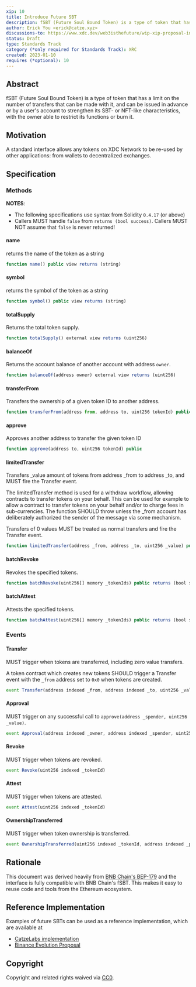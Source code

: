 ```yaml
---
xip: 10
title: Introduce Future SBT
description: fSBT (Future Soul Bound Token) is a type of token that has a limit on the number of transfers that can be made with it, and can be issued in advance or by a user's account to strengthen its SBT- or NFT-like characteristics, with the owner able to restrict its functions or burn it.
author: Erick You <erick@catze.xyz>
discussions-to: https://www.xdc.dev/web3isthefuture/wip-xip-proposal-introduce-future-sbt-3g1m
status: Draft
type: Standards Track
category (*only required for Standards Track): XRC
created: 2023-01-10
requires (*optional): 10
---
```


## Abstract
fSBT (Future Soul Bound Token) is a type of token that has a limit on the number of transfers that can be made with it, and can be issued in advance or by a user's account to strengthen its SBT- or NFT-like characteristics, with the owner able to restrict its functions or burn it.

## Motivation
A standard interface allows any tokens on XDC Network to be re-used by other applications: from wallets to decentralized exchanges.

## Specification

### Methods

**NOTES**:
 - The following specifications use syntax from Solidity `0.4.17` (or above)
 - Callers MUST handle `false` from `returns (bool success)`.  Callers MUST NOT assume that `false` is never returned!

#### name

returns the name of the token as a string


``` js
function name() public view returns (string)
```

#### symbol

returns the symbol of the token as a string


``` js
function symbol() public view returns (string)
```

#### totalSupply

Returns the total token supply.

``` js
function totalSupply() external view returns (uint256)
```

#### balanceOf

Returns the account balance of another account with address `owner`.

``` js
function balanceOf(address owner) external view returns (uint256)
```

#### transferFrom

Transfers the ownership of a given token ID to another address.

``` js
function transferFrom(address from, address to, uint256 tokenId) public
```

#### approve

Approves another address to transfer the given token ID

``` js
function approve(address to, uint256 tokenId) public
```

#### limitedTransfer

Transfers _value amount of tokens from address _from to address _to, and MUST fire the Transfer event.

The limitedTransfer method is used for a withdraw workflow, allowing contracts to transfer tokens on your behalf. This can be used for example to allow a contract to transfer tokens on your behalf and/or to charge fees in sub-currencies. The function SHOULD throw unless the _from account has deliberately authorized the sender of the message via some mechanism.

Transfers of 0 values MUST be treated as normal transfers and fire the Transfer event.

``` js
function limitedTransfer(address _from, address _to, uint256 _value) public returns (bool success)
```

#### batchRevoke

Revokes the specified tokens.

``` js
function batchRevoke(uint256[] memory _tokenIds) public returns (bool success)
```

#### batchAttest

Attests the specified tokens.

``` js
function batchAttest(uint256[] memory _tokenIds) public returns (bool success)
```

### Events

#### Transfer

MUST trigger when tokens are transferred, including zero value transfers.

A token contract which creates new tokens SHOULD trigger a Transfer event with the `_from` address set to `0x0` when tokens are created.

``` js
event Transfer(address indexed _from, address indexed _to, uint256 _value)
```

#### Approval

MUST trigger on any successful call to `approve(address _spender, uint256 _value)`.

``` js
event Approval(address indexed _owner, address indexed _spender, uint256 _value)
```

#### Revoke

MUST trigger when tokens are revoked.

``` js
event Revoke(uint256 indexed _tokenId)
```

#### Attest

MUST trigger when tokens are attested.

``` js
event Attest(uint256 indexed _tokenId)
```

#### OwnershipTransferred

MUST trigger when token ownership is transferred.

``` js
event OwnershipTransferred(uint256 indexed _tokenId, address indexed _prevOwner, address indexed _newOwner)
```

## Rationale
This document was derived heavily from [BNB Chain's BEP-179](https://github.com/bnb-chain/BEPs/pull/179) and the interface is fully compatible with BNB Chain's fSBT. This makes it easy to reuse code and tools from the Ethereum ecosystem.

## Reference Implementation
Examples of future SBTs can be used as a reference implementation, which are available at

- [CatzeLabs implementation](https://github.com/catze-labs/futureSBT/)
- [Binance Evolution Proposal](https://github.com/bnb-chain/BEPs/pull/179)

## Copyright
Copyright and related rights waived via [CC0](../LICENSE.md).